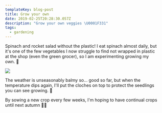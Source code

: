 ```yaml
---
templateKey: blog-post
title: Grow your own
date: 2019-02-25T20:28:30.057Z
description: "Grow your own veggies \U0001F331"
tags:
  - gardening
---
```


Spinach and rocket salad without the plastic! I eat spinach almost daily, but it's one of the few vegetables I now struggle to find not wrapped in plastic at the shop (even the green grocer), so I am experimenting growing my own. 🌱

![](/img/charcoal.jpg)

The weather is unseasonably balmy so... good so far, but when the temperature dips again, I'll put the cloches on top to protect the seedlings you can see growing. 🌿

By sowing a new crop every few weeks, I'm hoping to have continual crops until next autumn 🙏🤞
